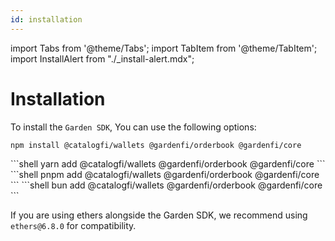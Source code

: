 ```yaml
---
id: installation
---
```


import Tabs from '@theme/Tabs';
import TabItem from '@theme/TabItem';
import InstallAlert from "./\_install-alert.mdx";

# Installation

<InstallAlert/>

To install the `Garden SDK`, You can use the following options:
<Tabs>
<TabItem value="npm" label="npm" default>

```shell
npm install @catalogfi/wallets @gardenfi/orderbook @gardenfi/core
```

</TabItem>
<TabItem value="yarn" label="yarn">
```shell
yarn add @catalogfi/wallets @gardenfi/orderbook @gardenfi/core
```
</TabItem>
<TabItem value="pnpm" label="pnpm">
```shell
pnpm add @catalogfi/wallets @gardenfi/orderbook @gardenfi/core
```
</TabItem>
<TabItem value="bun" label="bun">
```shell
bun add @catalogfi/wallets @gardenfi/orderbook @gardenfi/core
```
</TabItem>
</Tabs>

If you are using ethers alongside the Garden SDK, we recommend using `ethers@6.8.0` for compatibility.
